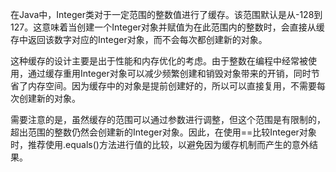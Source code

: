 在Java中，Integer类对于一定范围的整数值进行了缓存。该范围默认是从-128到127。这意味着当创建一个Integer对象并赋值为在此范围内的整数时，会直接从缓存中返回该数字对应的Integer对象，而不会每次都创建新的对象。

这种缓存的设计主要是出于性能和内存优化的考虑。由于整数在编程中经常被使用，通过缓存重用Integer对象可以减少频繁创建和销毁对象带来的开销，同时节省了内存空间。因为缓存中的对象是提前创建好的，所以可以直接复用，不需要每次创建新的对象。

需要注意的是，虽然缓存的范围可以通过参数进行调整，但这个范围是有限制的，超出范围的整数仍然会创建新的Integer对象。因此，在使用==比较Integer对象时，推荐使用.equals()方法进行值的比较，以避免因为缓存机制而产生的意外结果。
